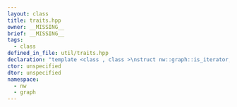 ```yaml
---
layout: class
title: traits.hpp
owner: __MISSING__
brief: __MISSING__
tags:
  - class
defined_in_file: util/traits.hpp
declaration: "template <class , class >\nstruct nw::graph::is_iterator;"
ctor: unspecified
dtor: unspecified
namespace:
  - nw
  - graph
---
```

